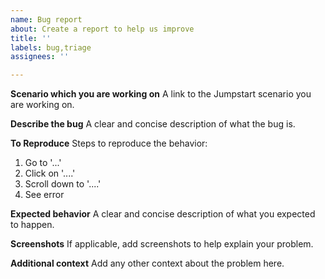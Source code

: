 ```yaml
---
name: Bug report
about: Create a report to help us improve
title: ''
labels: bug,triage
assignees: ''

---
```


**Scenario which you are working on**
A link to the Jumpstart scenario you are working on.

**Describe the bug**
A clear and concise description of what the bug is.

**To Reproduce**
Steps to reproduce the behavior:
1. Go to '...'
2. Click on '....'
3. Scroll down to '....'
4. See error

**Expected behavior**
A clear and concise description of what you expected to happen.

**Screenshots**
If applicable, add screenshots to help explain your problem.

**Additional context**
Add any other context about the problem here.
